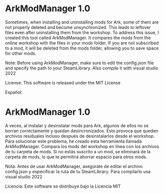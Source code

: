 # ArkModManager 1.0

Sometimes, when installing and uninstalling mods for Ark, some of them are not properly deleted and become unsynchronized. This leads to leftover files even after uninstalling them from the workshop. To address this issue, I created this tool called ArkModManager. It compares the mods from the online workshop with the files in your mods folder. If you are not subscribed to a mod, it will be deleted from the mods folder, allowing you to save space for other mods.

Note: Before using ArkModManager, make sure to edit the config.json file and specify the path to your SteamLibrary. Also compile it with visual studio 2022

License: This software is released under the MIT License

Español:

# ArkModManager 1.0
A veces, al instalar y desinstalar mods para Ark, algunos de ellos no se borran correctamente y quedan desincronizados. Esto provoca que queden archivos residuales incluso después de desinstalarlos desde el workshop. Para solucionar este problema, he creado esta herramienta llamada ArkModManager. Compara los mods del workshop en línea con los archivos de tu carpeta de mods. Si no estás suscrito a un mod, se eliminará de la carpeta de mods, lo que te permitirá ahorrar espacio para otros mods.

Nota: Antes de usar ArkModManager, asegúrate de editar el archivo config.json y especificar la ruta de tu SteamLibrary. Para compilarlo usa visual studio 2022

Licencia: Este software se distribuye bajo la Licencia MIT
